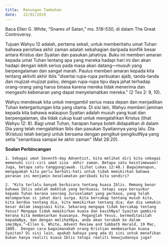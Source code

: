 ```yaml
---
title:  Renungan Tambahan
date:   22/02/2019
---
```


Baca Ellen G. White, “Snares of Satan,” ms. 518–530, di dalam The Great Controversy.

Tujuan Wahyu 12 adalah, pertama sekali, untuk memberitahu umat Tuhan bahawa peristiwa akhir zaman adalah sebahagian daripada konflik besar antara Kristus dan Syaitan dan pasukan jahatnya. Buku ini memberi amaran kepada umat Tuhan tentang apa yang mereka hadapi hari ini dan akan hadapi dengan lebih serius pada masa akan datang—musuh  yang berpengalaman dan sangat marah. Paulus memberi amaran kepada kita tentang aktiviti akhir iblis "disertai rupa-rupa perbuatan ajaib, tanda-tanda dan mujizat-mujizat palsu, dengan rupa-rupa tipu daya jahat terhadap orang-orang yang harus binasa karena mereka tidak menerima dan mengasihi kebenaran yang dapat menyelamatkan mereka." (2 Tes 2: 9, 10).

Wahyu mendesak kita untuk mengambil serius masa depan dan menjadikan Tuhan ketergantungan kita yang utama. Di sisi lain, Wahyu memberi jaminan kepada kita bahawa walaupun Syaitan adalah musuh yang kuat dan berpengalaman, dia tidak cukup kuat untuk mengalahkan Kristus (lihat Wahyu 12: 8). Bagi umat Tuhan, harapan hanya boleh didapatkan di dalam Dia yang telah mengalahkan Iblis dan pasukan Syaitannya yang lalu. Dia (Kristus) telah berjanji untuk bersama dengan pengikut-pengikutNya yang setia "senantiasa sampai ke akhir zaman" (Mat 28:20).

**Soalan Perbincangan** 

`1. Sebagai umat Seventh-day Adventist, kita melihat diri kita sebagai memenuhi ciri-ciri umat sisa  akhir zaman. Betapa satu keistimewaan! Juga, betapa satu tanggungjawab. (Lihat Lukas 12:48.) Bagaimanapun, mengapakah kita perlu berhati-hati untuk tidak memikirkan bahawa peranan ini menjamin keselamatan peribadi kita sendiri?`

`2. "Kita terlalu banyak berbicara tentang kuasa Iblis. Memang benar bahawa Iblis adalah makhluk yang berkuasa; tetapi saya bersyukur kepada Tuhan kerana seorang Juruselamat yang perkasa, yang telah melemparkan si jahat dari surga. Kita bercakap tentang musuh kita, kita berdoa tentang dia, kita memikirkan tentang dia; dan dia semakin besar dalam imaginasi kita. Sekarang mengapa tidak bercakap tentang Yesus? Mengapa tidak memikirkan kuasa dan kasihNya? Syaitan gembira kerana kita membesarkan kuasanya. Peganglah Yesus, bermeditasilah kepadaNya, dan dengan melihatNya, anda akan terubah ke dalam  imejNya.”—Ellen G. White, Advent Review and Sabbath Herald, 19 Mac, 1889.  Dengan cara bagaimanakah orang Kristian membesarkan kuasa Syaitan? Di sisi lain, apakah bahaya yang ada di sini untuk menafikan bukan hanya realiti kuasa Iblis tetapi realiti kewujudannya juga?`